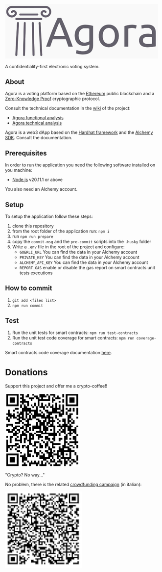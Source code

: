 <img src="docs/assets/logo.jpg" alt="Agora" width="500"/>

A confidentiality-first electronic voting system.

## About
Agora is a voting platform based on the [Ethereum](https://ethereum.org/en/) public blockchain and a [Zero-Knowledge Proof](https://zkp.science/) cryptographic protocol.

Consult the technical documentation in the [wiki](https://github.com/nova-collective/agora/wiki) of the project: 

* [Agora functional analysis](https://github.com/g3k0/agora/wiki/2.-Functional-analysis)
* [Agora technical analysis](https://github.com/g3k0/agora/wiki/3.-Technical-analysis)


Agora is a web3 dApp based on the [Hardhat framework](https://hardhat.org/) and the [Alchemy SDK](https://www.alchemy.com/). Consult the documentation.

## Prerequisites

In order to run the application you need the following software installed on you machine:

* [Node.js](https://nodejs.org/en) v20.11.1 or above

You also need an Alchemy account.

## Setup

To setup the application follow these steps:

1. clone this repository
2. from the root folder of the application run: `npm i`
3. run `npm run prepare`
4. copy the `commit-msg` and the `pre-commit` scripts into the `.husky` folder
5. Write a `.env` file in the root of the project and configure:
    * `GOERLI_URL` You can find the data in your Alchemy account
    * `PRIVATE_KEY` You can find the data in your Alchemy account
    * `ALCHEMY_API_KEY` You can find the data in your Alchemy account
    * `REPORT_GAS` enable or disable the gas report on smart contracts unit tests executions

## How to commit
 
1. `git add <files list>`
2. `npm run commit`

## Test

1. Run the unit tests for smart contracts: `npm run test-contracts`
2. Run the unit test code coverage for smart contracts: `npm run coverage-contracts`

Smart contracts code coverage documentation [here](https://www.npmjs.com/package/solidity-coverage).

# Donations
Support this project and offer me a crypto-coffee!!

![wallet](docs/assets/wallet_address.png)

"Crypto? No way..."

No problem, there is the related [crowdfunding campaign](https://www.gofundme.com/f/agora-sistema-di-voto-basato-su-blockchain) (in italian):

![crowdfunding](docs/assets/qr_code_go_fund_me.png)


